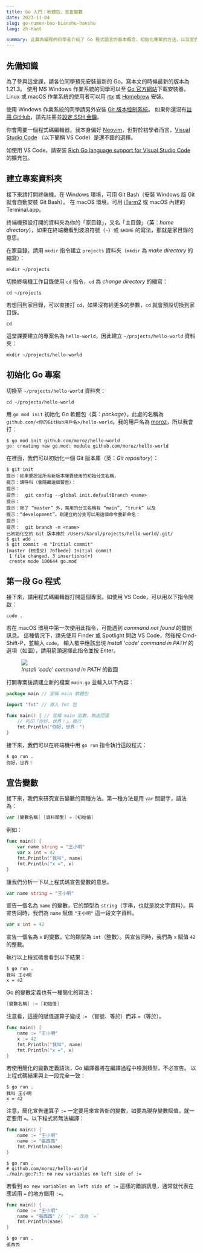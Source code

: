 ```yaml
---
title: Go 入門：軟體包、宣告變數
date: 2023-11-04
slug: go-rumen-bao-bianshu-hanshu
lang: zh-Hant

summary: 此篇為編程的初學者介紹了 Go 程式語言的基本概念，初始化專案的方法，以及宣告變數的兩種語法。
---
```


## 先備知識

為了參與這堂課，請各位同學預先安裝最新的 Go。寫本文的時候最新的版本為 1.21.3。
使用 MS&nbsp;Windows 作業系統的同學可以至 [Go 官方網站](https://go.dev/dl/)下載安裝器。
Linux 或 macOS 作業系統的使用者可以用 [rtx](https://github.com/jdx/rtx) 或 [Homebrew](https://brew.sh/) 安裝。

使用 Windows 作業系統的同學請另外安裝 [Git 版本控制系統](https://git-scm.com/download/win)。
如果你還沒有[註冊 GitHub](https://github.com/signup)，請先註冊並[設定 SSH 金鑰](https://docs.github.com/en/authentication/connecting-to-github-with-ssh/generating-a-new-ssh-key-and-adding-it-to-the-ssh-agent)。

你會需要一個程式碼編輯器。我本身偏好 [Neovim](https://neovim.io/)，但對於初學者而言，[Visual Studio Code](https://code.visualstudio.com/) （以下簡稱 VS&nbsp;Code）是還不錯的選擇。

如使用 VS&nbsp;Code，請安裝 [Rich Go language support for Visual Studio Code](https://marketplace.visualstudio.com/items?itemName=golang.Go) 的擴充包。

## 建立專案資料夾

接下來請打開終端機。在 Windows 環境，可用 Git Bash（安裝 Windows 版 Git 就會自動安裝 Git Bash）。
在 macOS 環境，可用 [iTerm2](https://iterm2.com/) 或 macOS 內建的 Terminal.app。

終端機預設打開的資料夾為你的「家目錄」，又名「主目錄」（英：_home directory_），如果在終端機看到波浪符號（`~`）或 `$HOME` 的寫法，那就是家目錄的意思。

在家目錄，請用 `mkdir` 指令建立 `projects` 資料夾（`mkdir` 為 _make directory_ 的縮寫）：

```shell
mkdir ~/projects
```

切換終端機工作目錄使用 `cd` 指令，`cd` 為 _change directory_ 的縮寫：

```shell
cd ~/projects
```

若想回到家目錄，可以直接打 `cd`，如果沒有給更多的參數，`cd` 就會預設切換到家目錄。

```shell
cd
```

這堂課要建立的專案名為 `hello-world`，因此建立 `~/projects/hello-world` 資料夾：

```shell
mkdir ~/projects/hello-world
```

## 初始化 Go 專案

切換至 `~/projects/hello-world` 資料夾：

```shell
cd ~/projects/hello-world
```

用 `go mod init` 初始化 Go 軟體包（英：_package_）。此處的名稱為 `github.com/<你的GitHub用戶名>/hello-world`。我的用戶名為 [moroz](https://github.com/moroz)，所以我會打：

```shell
$ go mod init github.com/moroz/hello-world
go: creating new go.mod: module github.com/moroz/hello-world
```

在裡面，我們可以初始化一個 Git 版本庫（英：_Git repository_）：

```shell
$ git init
提示：如果要設定所有新版本庫要使用的初始分支名稱，
提示：請呼叫（會隱藏這個警告）：
提示：
提示：  git config --global init.defaultBranch <name>
提示：
提示：除了 “master” 外，常用的分支名稱有 “main”, “trunk” 以及
提示：“development”。剛建立的分支可以用這個命令重新命名：
提示：
提示：  git branch -m <name>
已初始化空的 Git 版本庫於 /Users/karol/projects/hello-world/.git/
$ git add .
$ git commit -m "Initial commit"
[master (根提交) 76fbede] Initial commit
 1 file changed, 3 insertions(+)
 create mode 100644 go.mod
```

## 第一段 Go 程式

接下來，請用程式碼編輯器打開這個專案。如使用 VS&nbsp;Code，可以用以下指令開啟：

```shell
code .
```

若在 macOS 環境中第一次使用此指令，可能遇到 _command not found_ 的錯誤訊息。
這種情況下，請先使用 Finder 或 Spotlight 開啟 VS&nbsp;Code，然後按 Cmd-Shift-P，並輸入 `code`。
輸入框中應該出現 _Install 'code' command in PATH_ 的選項（如圖），請用箭頭選擇此指令並按 Enter。

<figure>
<img src="/images/go-1/install-code-in-path.webp" />
<figcaption><em>Install 'code' command in PATH</em> 的截圖</figcaption>
</figure>

打開專案後請建立新的檔案 `main.go` 並輸入以下內容：

```go
package main // 宣稱 main 軟體包

import "fmt" // 導入 fmt 包

func main() { // 宣稱 main 函數，無返回值
    // 列印「你好，世界！」、換行
    fmt.Println("你好，世界！")
}
```

接下來，我們可以在終端機中用 `go run` 指令執行這段程式：

```shell
$ go run .
你好，世界！
```

## 宣告變數

接下來，我們來研究宣告變數的兩種方法。第一種方法是用 `var` 關鍵字，語法為：

```go
var [變數名稱] [資料類型] = [初始值]
```

例如：

```go
func main() {
    var name string = "王小明"
    var x int = 42
    fmt.Println("我叫", name)
    fmt.Println("x =", x)
}
```

讓我們分析一下以上程式碼宣告變數的意思。

```go
var name string = "王小明"
```

宣告一個名為 `name` 的變數，它的類型為 `string`（字串，也就是說文字資料）。與宣告同時，我們為 `name` 賦值 `"王小明"` 這一段文字資料。

```go
var x int = 42
```

宣告一個名為 `x` 的變數，它的類型為 `int`（整數）。與宣告同時，我們為 `x` 賦值 `42` 的整數。

執行以上程式碼會看到以下結果：

```shell
$ go run .
我叫 王小明
x = 42
```

Go 的變數定義也有一種簡化的寫法：

```go
[變數名稱] := [初始值]
```

注意看，這邊的賦值運算子變成 `:=` （冒號、等於）而非 `=`（等於）。

```go
func main() {
    name := "王小明"
    x := 42
    fmt.Println("我叫", name)
    fmt.Println("x =", x)
}
```

若使用簡化的變數定義語法，Go 編譯器將在編譯過程中檢測類型，不必宣告。
以上程式碼結果與上一段完全一致：

```shell
$ go run .
我叫 王小明
x = 42
```

注意，簡化宣告運算子 `:=` 一定要用來宣告新的變數，如要為現存變數賦值，就一定要用 `=`。以下程式將無法編譯：

```go
func main() {
    name := "王小明"
    name := "張西西"
    fmt.Println(name)
}
```

```shell
$ go run .
# github.com/moroz/hello-world
./main.go:7:7: no new variables on left side of :=
```

若看到 `no new variables on left side of :=` 這樣的錯誤訊息，通常就代表在應該用 `=` 的地方錯用 `:=`。

```go
func main() {
    name := "王小明"
    name = "張西西" // `:=` 改為 `=`
    fmt.Println(name)
}
```

```shell
$ go run .
張西西
```
